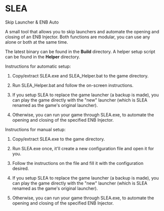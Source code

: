 # SLEA
Skip Launcher &amp; ENB Auto

A small tool that allows you to skip launchers and automate the opening and closing of an ENB Injector.
Both functions are modular, you can use any alone or both at the same time.

The latest binary can be found in the __Build__ directory.
A helper setup script can be found in the __Helper__ directory.

Instructions for automatic setup:

1.	Copy/extract SLEA.exe and SLEA_Helper.bat to the game directory.

2.	Run SLEA_Helper.bat and follow the on-screen instructions.

3.	If you setup SLEA to replace the game launcher (a backup is made), you can play the game directly with the "new" launcher (which is SLEA renamed as the game's original launcher).

4.	Otherwise, you can run your game through SLEA.exe, to automate the opening and closing of the specified ENB Injector.


Instructions for manual setup:

1.	Copy/extract SLEA.exe to the game directory.

2.	Run SLEA.exe once, it'll create a new configuration file and open it for you.

3.	Follow the instructions on the file and fill it with the configuration desired.

4.	If you setup SLEA to replace the game launcher (a backup is made), you can play the game directly with the "new" launcher (which is SLEA renamed as the game's original launcher).

5.	Otherwise, you can run your game through SLEA.exe, to automate the opening and closing of the specified ENB Injector.
